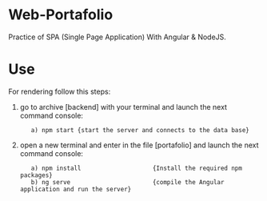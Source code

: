 # Web-Portafolio
Practice of SPA (Single Page Application) With Angular & NodeJS.

# Use

For rendering follow this steps:

1) go to archive [backend] with your terminal and launch the next command console:
            
          a) npm start {start the server and connects to the data base}

2) open a new terminal and enter in the file [portafolio] and launch the next command console:
          
          a) npm install                    {Install the required npm packages}
          b) ng serve                       {compile the Angular application and run the server}
